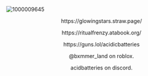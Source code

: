 ![1000009645](https://github.com/user-attachments/assets/efae0727-7c35-4aea-a07c-8da9bd0c8bf3)











<p align="center">
https://glowingstars.straw.page/
</p>
<p align="center">
https://ritualfrenzy.atabook.org/
</p>
<p align="center">
https://guns.lol/acidicbatteries
</p>

<p align="center">
@bxmmer_land on roblox.
</p>
<p align="center">
acidbatteries on discord.
</p>


